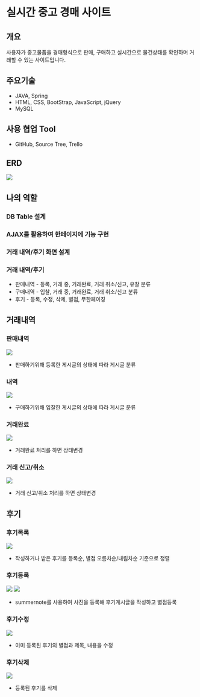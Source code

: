 # 실시간 중고 경매 사이트

## 개요

사용자가 중고물품을 경매형식으로 판매, 구매하고 실시간으로 물건상태를 확인하며 거래할 수 있는 사이트입니다.

## 주요기술

* JAVA, Spring
* HTML, CSS, BootStrap, JavaScript, jQuery
* MySQL

## 사용 협업 Tool

* GitHub, Source Tree, Trello

## ERD

![](profile_images/erdd.PNG)

## 나의 역할

### DB Table 설계

### AJAX를 활용하여 한페이지에 기능 구현

### 거래 내역/후기 화면 설계

### 거래 내역/후기

* 판매내역 - 등록, 거래 중, 거래완료, 거래 취소/신고, 유찰 분류
* 구매내역 - 입찰, 거래 중, 거래완료, 거래 취소/신고 분류
* 후기 - 등록, 수정, 삭제, 별점, 무한페이징

## 거래내역

### 판매내역

![](profile_images/sale.gif)
* 판매하기위해 등록한 게시글의 상태에 따라 게시글 분류

### 내역

![](profile_images/purchase.gif)
* 구매하기위해 입찰한 게시글의 상태에 따라 게시글 분류

### 거래완료

![](profile_images/completion.gif)
* 거래완료 처리를 하면 상태변경

### 거래 신고/취소

![](profile_images/cance_report.gif)
* 거래 신고/취소 처리를 하면 상태변경

## 후기

### 후기목록
![](profile_images/list.gif)
* 작성하거나 받은 후기를 등록순, 별점 오름차순/내림차순 기준으로 정렬

### 후기등록
![](profile_images/insert1.gif)
![](profile_images/insert2.gif)
* summernote를 사용하여 사진을 등록해 후기게시글을 작성하고 별점등록

### 후기수정

![](profile_images/update.gif)
* 이미 등록된 후기의 별점과 제목, 내용을 수정

### 후기삭제

![](profile_images/delete.gif)
* 등록된 후기를 삭제
